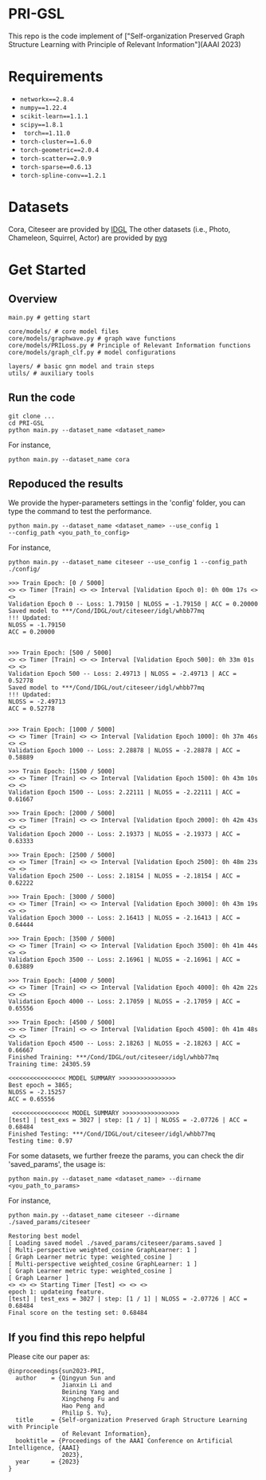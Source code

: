 # PRI-GSL
This repo is the code implement of ["Self-organization Preserved Graph Structure Learning with Principle of Relevant Information"](AAAI 2023)



# Requirements
* `networkx==2.8.4`
* `numpy==1.22.4`
* `scikit-learn==1.1.1`
* `scipy==1.8.1`
* ` torch==1.11.0`
* `torch-cluster==1.6.0`
* `torch-geometric==2.0.4`
* `torch-scatter==2.0.9`
* `torch-sparse==0.6.13`
* `torch-spline-conv==1.2.1`
# Datasets

Cora, Citeseer are provided by [IDGL](https://github.com/hugochan/IDGL)
The other datasets (i.e., Photo,  Chameleon, Squirrel, Actor) are provided by [pyg](https://pytorch-geometric.readthedocs.io/en/latest/index.html)

# Get Started
## Overview
```
main.py # getting start

core/models/ # core model files
core/models/graphwave.py # graph wave functions
core/models/PRILoss.py # Principle of Relevant Information functions
core/models/graph_clf.py # model configurations 

layers/ # basic gnn model and train steps
utils/ # auxiliary tools
```
## Run the code
```
git clone ...
cd PRI-GSL
python main.py --dataset_name <dataset_name>
```
For instance,
```
python main.py --dataset_name cora
```

## Repoduced the results
We provide the hyper-parameters settings in the 'config' folder, you can type the command to test the performance.
```
python main.py --dataset_name <dataset_name> --use_config 1
--config_path <you_path_to_config> 
```
For instance,
```
python main.py --dataset_name citeseer --use_config 1 --config_path ./config/ 
```  
```
>>> Train Epoch: [0 / 5000]
<> <> Timer [Train] <> <> Interval [Validation Epoch 0]: 0h 00m 17s <> <>
Validation Epoch 0 -- Loss: 1.79150 | NLOSS = -1.79150 | ACC = 0.20000
Saved model to ***/Cond/IDGL/out/citeseer/idgl/whbb77mq
!!! Updated: 
NLOSS = -1.79150
ACC = 0.20000


>>> Train Epoch: [500 / 5000]
<> <> Timer [Train] <> <> Interval [Validation Epoch 500]: 0h 33m 01s <> <>
Validation Epoch 500 -- Loss: 2.49713 | NLOSS = -2.49713 | ACC = 0.52778
Saved model to ***/Cond/IDGL/out/citeseer/idgl/whbb77mq
!!! Updated: 
NLOSS = -2.49713
ACC = 0.52778


>>> Train Epoch: [1000 / 5000]
<> <> Timer [Train] <> <> Interval [Validation Epoch 1000]: 0h 37m 46s <> <>
Validation Epoch 1000 -- Loss: 2.28878 | NLOSS = -2.28878 | ACC = 0.58889

>>> Train Epoch: [1500 / 5000]
<> <> Timer [Train] <> <> Interval [Validation Epoch 1500]: 0h 43m 10s <> <>
Validation Epoch 1500 -- Loss: 2.22111 | NLOSS = -2.22111 | ACC = 0.61667

>>> Train Epoch: [2000 / 5000]
<> <> Timer [Train] <> <> Interval [Validation Epoch 2000]: 0h 42m 43s <> <>
Validation Epoch 2000 -- Loss: 2.19373 | NLOSS = -2.19373 | ACC = 0.63333

>>> Train Epoch: [2500 / 5000]
<> <> Timer [Train] <> <> Interval [Validation Epoch 2500]: 0h 48m 23s <> <>
Validation Epoch 2500 -- Loss: 2.18154 | NLOSS = -2.18154 | ACC = 0.62222

>>> Train Epoch: [3000 / 5000]
<> <> Timer [Train] <> <> Interval [Validation Epoch 3000]: 0h 43m 19s <> <>
Validation Epoch 3000 -- Loss: 2.16413 | NLOSS = -2.16413 | ACC = 0.64444

>>> Train Epoch: [3500 / 5000]
<> <> Timer [Train] <> <> Interval [Validation Epoch 3500]: 0h 41m 44s <> <>
Validation Epoch 3500 -- Loss: 2.16961 | NLOSS = -2.16961 | ACC = 0.63889

>>> Train Epoch: [4000 / 5000]
<> <> Timer [Train] <> <> Interval [Validation Epoch 4000]: 0h 42m 22s <> <>
Validation Epoch 4000 -- Loss: 2.17059 | NLOSS = -2.17059 | ACC = 0.65556

>>> Train Epoch: [4500 / 5000]
<> <> Timer [Train] <> <> Interval [Validation Epoch 4500]: 0h 41m 48s <> <>
Validation Epoch 4500 -- Loss: 2.18263 | NLOSS = -2.18263 | ACC = 0.66667
Finished Training: ***/Cond/IDGL/out/citeseer/idgl/whbb77mq
Training time: 24305.59

<<<<<<<<<<<<<<<< MODEL SUMMARY >>>>>>>>>>>>>>>> 
Best epoch = 3865; 
NLOSS = -2.15257
ACC = 0.65556

 <<<<<<<<<<<<<<<< MODEL SUMMARY >>>>>>>>>>>>>>>> 
[test] | test_exs = 3027 | step: [1 / 1] | NLOSS = -2.07726 | ACC = 0.68484
Finished Testing: ***/Cond/IDGL/out/citeseer/idgl/whbb77mq
Testing time: 0.97
```
For some datasets, we further freeze the params, you can check  the dir 'saved_params', the usage is:
```
python main.py --dataset_name <dataset_name> --dirname <you_path_to_params>
```
For instance,
```
python main.py --dataset_name citeseer --dirname ./saved_params/citeseer
```
```
Restoring best model
[ Loading saved model ./saved_params/citeseer/params.saved ]
[ Multi-perspective weighted_cosine GraphLearner: 1 ]
[ Graph Learner metric type: weighted_cosine ]
[ Multi-perspective weighted_cosine GraphLearner: 1 ]
[ Graph Learner metric type: weighted_cosine ]
[ Graph Learner ]
<> <> <> Starting Timer [Test] <> <> <>
epoch 1: updateing feature.
[test] | test_exs = 3027 | step: [1 / 1] | NLOSS = -2.07726 | ACC = 0.68484
Final score on the testing set: 0.68484
```
## If you find this repo helpful
Please cite our paper as:
```
@inproceedings{sun2023-PRI,
  author    = {Qingyun Sun and
               Jianxin Li and
               Beining Yang and
               Xingcheng Fu and
               Hao Peng and
               Philip S. Yu},
  title     = {Self-organization Preserved Graph Structure Learning with Principle
               of Relevant Information},
  booktitle = {Proceedings of the AAAI Conference on Artificial Intelligence, {AAAI}
               2023},
  year      = {2023}
}
```
